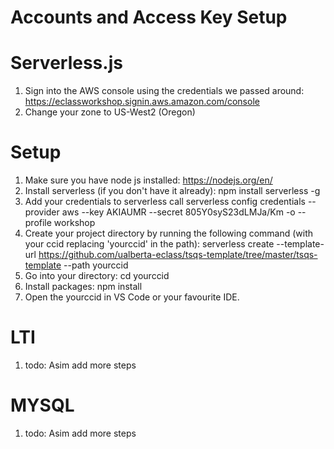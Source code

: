 # Accounts and Access Key Setup
# Serverless.js

1. Sign into the AWS console using the credentials we passed around: https://eclassworkshop.signin.aws.amazon.com/console
2. Change your zone to US-West2 (Oregon)

# Setup

1. Make sure you have node js installed: https://nodejs.org/en/
2. Install serverless (if you don't have it already): 
npm install serverless -g
3. Add your credentials to serverless
call serverless config credentials --provider aws --key AKIAUMR --secret 805Y0syS23dLMJa/Km -o --profile workshop
3. Create your project directory by running the following command (with your ccid replacing 'yourccid' in the path): serverless create --template-url https://github.com/ualberta-eclass/tsqs-template/tree/master/tsqs-template --path yourccid
4. Go into your directory: cd yourccid
5. Install packages: npm install
6. Open the yourccid in VS Code or your favourite IDE. 



# LTI

1. todo: Asim add more steps

# MYSQL 

1. todo: Asim add more steps 